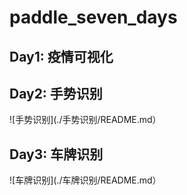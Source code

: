 # paddle_seven_days

## Day1: 疫情可视化

## Day2: 手势识别

![手势识别](./手势识别/README.md）

## Day3: 车牌识别

![车牌识别](./车牌识别/README.md）


